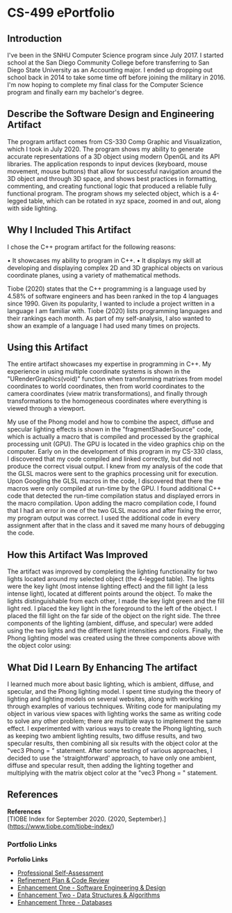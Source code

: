 # CS-499 ePortfolio

## Introduction

I've been in the SNHU Computer Science program since July 2017. I started school at the San Diego Community College before transferring to San Diego State University as an Accounting major. I ended up dropping out school back in 2014 to take some time off before joining the military in 2016. I'm now hoping to complete my final class for the Computer Science program and finally earn my bachelor's degree.

## Describe the Software Design and Engineering Artifact

The program artifact comes from CS-330 Comp Graphic and Visualization, which I took in July 2020. The program shows my ability to generate accurate representations of a 3D object using modern OpenGL and its API libraries. The application responds to input devices (keyboard, mouse movement, mouse buttons) that allow for successful navigation around the 3D object and through 3D space, and shows best practices in formatting, commenting, and creating functional logic that produced a reliable fully functional program. The program shows my selected object, which is a 4-legged table, which can be rotated in xyz space, zoomed in and out, along with side lighting.

## Why I Included This Artifact

I chose the C++ program artifact for the following reasons:

•	It showcases my ability to program in C++.
•	It displays my skill at developing and displaying complex 2D and 3D graphical objects on various coordinate planes, using a variety of mathematical methods.

Tiobe (2020) states that the C++ programming is a language used by 4.58% of software engineers and has been ranked in the top 4 languages since 1990. Given its popularity, I wanted to include a project written in a language I am familiar with. Tiobe (2020) lists programming languages and their rankings each month. As part of my self-analysis, I also wanted to show an example of a language I had used many times on projects.


## Using this Artifact

The entire artifact showcases my expertise in programming in C++. My experience in using multiple coordinate systems is shown in the "URenderGraphics(void)" function when transforming matrixes from model coordinates to world coordinates, then from world coordinates to the camera coordinates (view matrix transformations), and finally through transformations to the homogeneous coordinates where everything is viewed through a viewport.

My use of the Phong model and how to combine the aspect, diffuse and specular lighting effects is shown in the "fragmentShaderSource" code, which is actually a macro that is compiled and processed by the graphical processing unit (GPU). The GPU is located in the video graphics chip on the computer.
Early on in the development of this program in my CS-330 class, I discovered that my code compiled and linked correctly, but did not produce the correct visual output. I knew from my analysis of the code that the GLSL macros were sent to the graphics processing unit for execution. Upon Googling the GLSL macros in the code, I discovered that there the macros were only compiled at run-time by the GPU. I found additional C++ code that detected the run-time compilation status and displayed errors in the macro compilation. Upon adding the macro compilation code, I found that I had an error in one of the two GLSL macros and after fixing the error, my program output was correct. I used the additional code in every assignment after that in the class and it saved me many hours of debugging the code.

## How this Artifact Was Improved

The artifact was improved by completing the lighting functionality for two lights located around my selected object (the 4-legged table). The lights were the key light (most intense lighting effect) and the fill light (a less intense light), located at different points around the object. To make the lights distinguishable from each other, I made the key light green and the fill light red. I placed the key light in the foreground to the left of the object. I placed the fill light on the far side of the object on the right side. The three components of the lighting (ambient, diffuse, and specular) were added using the two lights and the different light intensities and colors. Finally, the Phong lighting model was created using the three components above with the object color using:

## What Did I Learn By Enhancing The artifact

I learned much more about basic lighting, which is ambient, diffuse, and specular, and the Phong lighting model. I spent time studying the theory of lighting and lighting models on several websites, along with working through examples of various techniques. Writing code for manipulating my object in various view spaces with lighting works the same as writing code to solve any other problem; there are multiple ways to implement the same effect. I experimented with various ways to create the Phong lighting, such as keeping two ambient lighting results, two diffuse results, and two specular results, then combining all six results with the object color at the "vec3 Phong = " statement. After some testing of various approaches, I decided to use the 'straightforward' approach, to have only one ambient, diffuse and specular result, then adding the lighting together and multiplying with the matrix object color at the "vec3 Phong = " statement.

## References

**References**<br>
[TIOBE Index for September 2020. (2020, September).] (https://www.tiobe.com/tiobe-index/)


### Portfolio Links

**Porfolio Links**<br>
* [Professional Self-Assessment](https://w-coleman-moore.github.io/index.html)<br>
* [Refinement Plan & Code Review](https://w-coleman-moore.github.io/ePortfolio/CodeReview.html)<br>
* [Enhancement One - Software Engineering & Design](https://w-coleman-moore.github.io/ePortfolio/EnhancementOne.html)<br>
* [Enhancement Two - Data Structures & Algorithms](https://w-coleman-moore.github.io/ePortfolio/EnhancementTwo.html)<br>
* [Enhancement Three - Databases](https://w-coleman-moore.github.io/ePortfolio/EnhancementThree.html)
